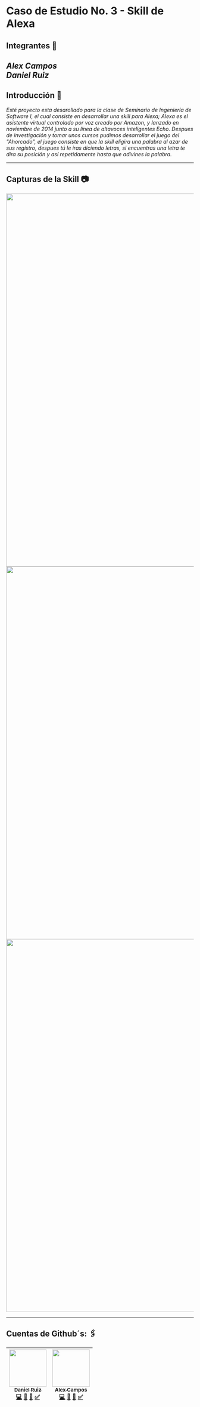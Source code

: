 # Caso de Estudio No. 3 - Skill de Alexa

## Integrantes 🤖

_Alex Campos_<br>
_Daniel Ruiz_
---

## Introducción 🚀

_Esté proyecto esta desarollado para la clase de Seminario de Ingeniería de Software I, el cual consiste en desarrollar una skill para Alexa; Alexa es el asistente virtual controlado por voz creado por Amazon, y lanzado en noviembre de 2014 junto a su línea de altavoces inteligentes Echo. Despues de investigación y tomar unos cursos pudimos desarrollar el juego del "Ahorcado", el juego consiste en que la skill eligira una palabra al azar de sus registro, despues tú le iras diciendo letras, si encuentras una letra te dira su posición y así repetidamente hasta que adivines la palabra._

---

## Capturas de la Skill 📷

<img src="https://github.com/Daniel-Ruiz-Gtz/Caso_Estudio-3/blob/main/Images/Screenshot%20%231.png" width="1000px;"/>
<img src="https://github.com/Daniel-Ruiz-Gtz/Caso_Estudio-3/blob/main/Images/Screenshot%20%232.png" width="1000px;"/>
<img src="https://github.com/Daniel-Ruiz-Gtz/Caso_Estudio-3/blob/main/Images/Screenshot%20%233.png" width="1000px;"/>


---

## Cuentas de Github´s: 🖇️
| [<img src="https://avatars3.githubusercontent.com/u/58959667?s=460&u=70b767f334dfea4f9f2c108532a6701f29e25c8e&v=4" width="100px;"/><br /><sub><b>Daniel Ruiz</b></sub>](https://github.com/Daniel-Ruiz-Gtz)<br />[💻]() [📖]() [👀]() [✅]() | [<img src="https://avatars.githubusercontent.com/u/65672396?v=4" width="100px;"/><br /><sub><b>Alex Campos</b></sub>](https://github.com/AlCaAl00)<br />[💻]() [📖]() [👀]() [✅]()| 
| :---: | :---: |
